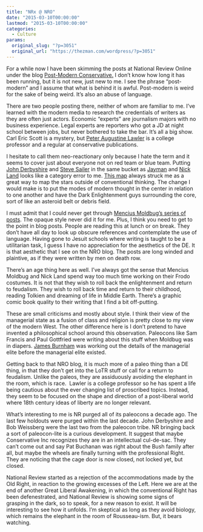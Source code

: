 ```yaml
---
title: "NRx @ NRO"
date: "2015-03-10T00:00:00"
lastmod: "2015-03-10T00:00:00"
categories:
  - Culture
params:
  original_slug: "?p=3051"
  original_url: "https://thezman.com/wordpress/?p=3051"
---
```


For a while now I have been skimming the posts at National Review Online
under the blog
<a href="http://www.nationalreview.com/postmodern-conservative"
rel="noopener" target="_blank">Post-Modern Conservative.</a> I don’t
know how long it has been running, but it is not new, just new to me. I
see the phrase “post-modern” and I assume that what is behind it is
awful. Post-modern is weird for the sake of being weird. It’s also an
abuse of language.

There are two people posting there, neither of whom are familiar to me.
I’ve learned with the modern media to research the credentials of
writers as they are often just actors. Economic “experts” are journalism
majors with no business experience. Legal experts are reporters who got
a JD at night school between jobs, but never bothered to take the bar.
It’s all a big show. Carl Eric Scott is a mystery, but
<a href="http://en.wikipedia.org/wiki/Peter_Lawler_%28academic%29"
rel="noopener" target="_blank">Peter Augustine Lawler</a> is a college
professor and a regular at conservative publications.

I hesitate to call them neo-reactionary only because I hate the term and
it seems to cover just about everyone not on red team or blue team.
Putting <a href="http://www.johnderbyshire.com/" rel="noopener"
target="_blank">John Derbyshire</a> and
<a href="http://www.unz.com/isteve/" rel="noopener"
target="_blank">Steve Sailer</a> in the same bucket as
<a href="https://jaymans.wordpress.com/" rel="noopener"
target="_blank">Jayman</a> and
<a href="http://www.xenosystems.net/" rel="noopener"
target="_blank">Nick Land</a> looks like a category error to me. <a
href="http://akarlin.com/wp-content/uploads/2013/05/dark-enlightenment-map-1-5.png"
rel="noopener" target="_blank">This map</a> always struck me as a great
way to map the stars outside of conventional thinking. The change I
would make is to put the modes of modern thought in the center in
relation to one another and have the Dark Enlightenment guys surrounding
the core, sort of like an asteroid belt or debris field.

I must admit that I could never get through <a
href="http://www.thedarkenlightenment.com/moldbugs-gentle-introduction/"
rel="noopener" target="_blank">Mencius Moldbug’s series of posts</a>.
The opaque style never did it for me. Plus, I think you need to get to
the point in blog posts. People are reading this at lunch or on break.
They don’t have all day to look up obscure references and contemplate
the use of language. Having gone to Jesuit schools where writing is
taught to be a utilitarian task, I guess I have no appreciation for the
aesthetics of the DE. It is that aesthetic that I see on the NRO blog.
The posts are long winded and plaintive, as if they were written by men
on death row.

There’s an age thing here as well. I’ve always got the sense that
Mencius Moldbug and Nick Land spend way too much time working on their
Frodo costumes. It is not that they wish to roll back the enlightenment
and return to feudalism. They wish to roll back time and return to their
childhood, reading Tolkien and dreaming of life in Middle Earth. There’s
a graphic comic book quality to their writing that I find a bit
off-putting.

These are small criticisms and mostly about style. I think their view of
the managerial state as a fusion of class and religion is pretty close
to my view of the modern West. The other difference here is I don’t
pretend to have invented a philosophical school around this observation.
Paleocons like Sam Francis and Paul Gottfried were writing about this
stuff when Moldbug was in diapers.
<a href="http://en.wikipedia.org/wiki/James_Burnham" rel="noopener"
target="_blank">James Burnham</a> was working out the details of the
managerial elite before the managerial elite existed.

Getting back to that NRO blog, it is much more of a paleo thing than a
DE thing, in that they don’t get into the LoTR stuff or call for a
return to feudalism. Unlike the paleos, they are assiduously avoiding
the elephant in the room, which is race.  Lawler is a college professor
so he has spent a life being cautious about the ever changing list of
proscribed topics. Instead, they seem to be focused on the shape and
direction of a post-liberal world where 18th century ideas of liberty
are no longer relevant.

What’s interesting to me is NR purged all of its paleocons a decade ago.
The last few holdouts were purged within the last decade. John
Derbyshire and Bob Weissberg were the last two from the paleocon tribe.
NR bringing back a sort of paleocon-lite is a curious development. It
suggest that maybe Conservative Inc recognizes they are in an
intellectual cul-de-sac. They can’t come out and say Pat Buchanan was
right about the Bush family after all, but maybe the wheels are finally
turning with the professional Right. They are noticing that the cage
door is now closed, not locked yet, but closed.

National Review started as a rejection of the accommodations made by the
Old Right, in reaction to the growing excesses of the Left. Here we are
at the end of another Great Liberal Awakening, in which the conventional
Right has been defenestrated, and National Review is showing some signs
of grasping in the dark, so to speak, for a new reason to exist. It will
be interesting to see how it unfolds. I’m skeptical as long as they
avoid biology, which remains the elephant in the room of Rousseau-ism.
But, it bears watching.

